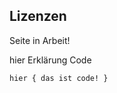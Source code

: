Lizenzen
-------------------------
Seite in Arbeit!

hier Erklärung Code

	hier { das ist code! }
<br>